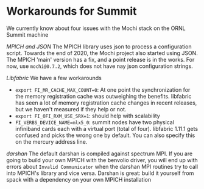 # Workarounds for Summit

We currently know about four issues with the Mochi stack on the ORNL Summit machine

*MPICH and JSON* The MPICH library uses json to process a configuration script.
Towards the end of 2020, the Mochi project also started using JSON.  The MPICH
'main' version has a fix, and a point release is in the works.  For now, use
`mochi@0.7.2`, which does not have nay json configuration strings.

*Libfabric*   We have a few workarounds
 * `export FI_MR_CACHE_MAX_COUNT=0`:  At one point the synchronization for the memory registration cache was outweighing the benefits.  libfabric has seen a lot of memory registration cache changes in recent releases, but we haven't measured if they help or not.
 * `export FI_OFI_RXM_USE_SRX=1`:  should help with scalability
 * `FI_VERBS_DEVICE_NAME=mlx5_0`: summit nodes have two physical infiniband cards each with a virtual port (total of four).  libfabric 1.11.1 gets confused and picks the wrong one by default.   You can also specify this on the mercury address line.


*darshan*  The default darshan is compiled against spectrum MPI.  If you are
going to build your own MPICH with the benvolio driver, you will end up with
errors about `Invalid Communicator` when the darshan MPI routines try to call
into MPICH's library and vice versa.  Darshan is great: build it yourself from
spack with a dependency on your own MPICH installation

